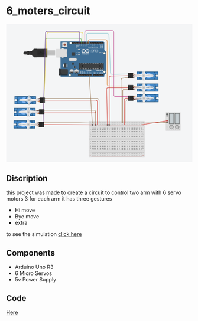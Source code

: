 # 6_moters_circuit

<img src="circuit.png">

## Discription

this project was made to create a circuit  to control two arm with 6 servo motors 3 for each arm 
it has three gestures 
- Hi move
- Bye move 
- extra  

to see the simulation [click here](https://www.tinkercad.com/things/2LESonZFCFS)

## Components
- Arduino Uno R3
- 6 Micro Servos 
- 5v Power Supply 

## Code 
[Here](6_motors1.ino)
